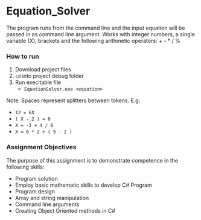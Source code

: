 # Equation_Solver
The program runs from the command line and the input equation will be passed in as command line argument. Works with integer numbers, a single variable (X), brackets and the following arithmetic operators: + - * / %


### How to run
1. Download project files
2. ```cd``` into project debug folder
3. Run execitable file
	- ```EquationSolver.exe <equation>```

Note: Spaces represent splitters between tokens. E.g:
- ```12 = 6X```
- ```( X - 2 ) = 0```
- ```X = -3 + 4 / 6```
- ```X = 6 * 2 + ( 5 - 2 )```


### Assignment Objectives
The purpose of this assignment is to demonstrate competence in the following skills:
- Program solution
- Employ basic mathematic skills to develop C# Program
- Program design
- Array and string manipulation
- Command line arguments
- Creating Object Oriented methods in C#
